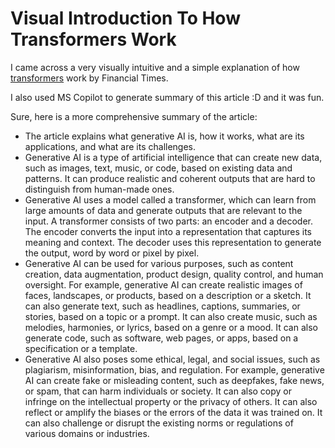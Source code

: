 # Visual Introduction To How Transformers Work

I came across a very visually intuitive and a simple explanation of how [transformers](https://ig.ft.com/generative-ai/) work by Financial Times.

I also used MS Copilot to generate summary of this article :D and it was fun.

Sure, here is a more comprehensive summary of the article:

* The article explains what generative AI is, how it works, what are its applications, and what are its challenges.
* Generative AI is a type of artificial intelligence that can create new data, such as images, text, music, or code, based on existing data and patterns. It can produce realistic and coherent outputs that are hard to distinguish from human-made ones.
* Generative AI uses a model called a transformer, which can learn from large amounts of data and generate outputs that are relevant to the input. A transformer consists of two parts: an encoder and a decoder. The encoder converts the input into a representation that captures its meaning and context. The decoder uses this representation to generate the output, word by word or pixel by pixel.
* Generative AI can be used for various purposes, such as content creation, data augmentation, product design, quality control, and human oversight. For example, generative AI can create realistic images of faces, landscapes, or products, based on a description or a sketch. It can also generate text, such as headlines, captions, summaries, or stories, based on a topic or a prompt. It can also create music, such as melodies, harmonies, or lyrics, based on a genre or a mood. It can also generate code, such as software, web pages, or apps, based on a specification or a template.
* Generative AI also poses some ethical, legal, and social issues, such as plagiarism, misinformation, bias, and regulation. For example, generative AI can create fake or misleading content, such as deepfakes, fake news, or spam, that can harm individuals or society. It can also copy or infringe on the intellectual property or the privacy of others. It can also reflect or amplify the biases or the errors of the data it was trained on. It can also challenge or disrupt the existing norms or regulations of various domains or industries.

